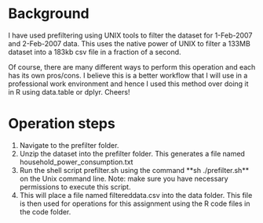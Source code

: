 Background
=====

I have used prefiltering using UNIX tools to filter the dataset for 1-Feb-2007 and 2-Feb-2007 data. This uses the native power of UNIX to filter a 133MB dataset into a 183kb csv file in a fraction of a second.

Of course, there are many different ways to perform this operation and each has its own pros/cons. I believe this is a better workflow that I will use in a professional work environment and hence I used this method over doing it in R using data.table or dplyr. Cheers!

Operation steps
=====

<ol>
    <li>Navigate to the prefilter folder.</li>
    <li>Unzip the dataset into the prefilter folder. This generates a file named household_power_consumption.txt</li>
    <li>Run the shell script prefilter.sh using the command **sh ./prefilter.sh** on the Unix command line. Note: make sure you have necessary permissions to execute this script.</li>
    <li>This will place a file named filtereddata.csv into the data folder. This file is then used for operations for this assignment using the R code files in the code folder.</li>
</ol>